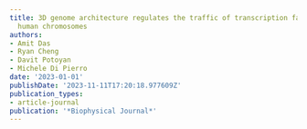 ```yaml
---
title: 3D genome architecture regulates the traffic of transcription factors throughout
  human chromosomes
authors:
- Amit Das
- Ryan Cheng
- Davit Potoyan
- Michele Di Pierro
date: '2023-01-01'
publishDate: '2023-11-11T17:20:18.977609Z'
publication_types:
- article-journal
publication: '*Biophysical Journal*'
---
```

